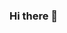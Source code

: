 ### Hi there 👋

<!--
**BerylOdoyo/BerylOdoyo** is a ✨ _special_ ✨ repository because its `README.md` (this file) appears on your GitHub profile.

Here are some ideas to get you started:

- 👩‍💻 I'm Beryl a tech enthusiast
- 🔭 I’m currently Working on my front-end skills
- 🌱 I’m currently learning Flutter and Node.js
- 🤔 I’m looking for help with Flutter
- 🎮 I love reading Horror novels
- 📫 How to reach me:https://twitter.com/home
-->
